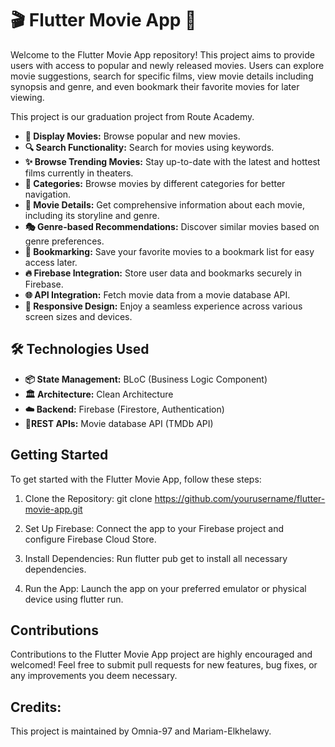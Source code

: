 # 🎬 Flutter Movie App 🍿

Welcome to the Flutter Movie App repository! This project aims to provide users with access to popular and newly released movies. Users can explore movie suggestions, search for specific films, view movie details including synopsis and genre, and even bookmark their favorite movies for later viewing.

This project is our graduation project from Route Academy.

- **🎥 Display Movies:** Browse popular and new movies.
- **🔍 Search Functionality:** Search for movies using keywords.
- **✨ Browse Trending Movies:** Stay up-to-date with the latest and hottest films currently in theaters.
- **📂 Categories:** Browse movies by different categories for better navigation.
- **🎥 Movie Details:** Get comprehensive information about each movie, including its storyline and genre.
- **🎭 Genre-based Recommendations:** Discover similar movies based on genre preferences.
- **🔖 Bookmarking:** Save your favorite movies to a bookmark list for easy access later.
- **🔥 Firebase Integration:** Store user data and bookmarks securely in Firebase.
- **🌐 API Integration:** Fetch movie data from a movie database API.
- **📱 Responsive Design:** Enjoy a seamless experience across various screen sizes and devices.

## 🛠️ Technologies Used

- **📦 State Management:** BLoC (Business Logic Component)
- **🏛️ Architecture:** Clean Architecture
- **☁️ Backend:** Firebase (Firestore, Authentication)
- **🔗REST APIs:** Movie database API (TMDb API)



## Getting Started

To get started with the Flutter Movie App, follow these steps:

1. Clone the Repository: git clone https://github.com/yourusername/flutter-movie-app.git
   
2. Set Up Firebase: Connect the app to your Firebase project and configure Firebase Cloud Store. 

3. Install Dependencies: Run flutter pub get to install all necessary dependencies.

4. Run the App: Launch the app on your preferred emulator or physical device using flutter run.

## Contributions

Contributions to the Flutter Movie App project are highly encouraged and welcomed! Feel free to submit pull requests for new features, bug fixes, or any improvements you deem necessary.

## Credits:
This project is maintained by Omnia-97 and Mariam-Elkhelawy.
